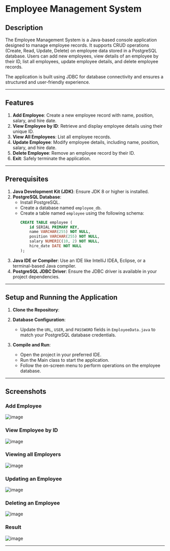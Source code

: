 # Employee Management System

## Description

The Employee Management System is a Java-based console application designed to manage employee records. It supports CRUD operations (Create, Read, Update, Delete) on employee data stored in a PostgreSQL database. Users can add new employees, view details of an employee by their ID, list all employees, update employee details, and delete employee records. 

The application is built using JDBC for database connectivity and ensures a structured and user-friendly experience.

---

## Features

1. **Add Employee**: Create a new employee record with name, position, salary, and hire date.
2. **View Employee by ID**: Retrieve and display employee details using their unique ID.
3. **View All Employees**: List all employee records.
4. **Update Employee**: Modify employee details, including name, position, salary, and hire date.
5. **Delete Employee**: Remove an employee record by their ID.
6. **Exit**: Safely terminate the application.

---

## Prerequisites

1. **Java Development Kit (JDK)**: Ensure JDK 8 or higher is installed.
2. **PostgreSQL Database**:
   - Install PostgreSQL.
   - Create a database named `employee_db`.
   - Create a table named `employee` using the following schema:
     ```sql
     CREATE TABLE employee (
         id SERIAL PRIMARY KEY,
         name VARCHAR(255) NOT NULL,
         position VARCHAR(255) NOT NULL,
         salary NUMERIC(10, 2) NOT NULL,
         hire_date DATE NOT NULL
     );
     ```
3. **Java IDE or Compiler**: Use an IDE like IntelliJ IDEA, Eclipse, or a terminal-based Java compiler.
4. **PostgreSQL JDBC Driver**: Ensure the JDBC driver is available in your project dependencies.

---

## Setup and Running the Application

1. **Clone the Repository**:

2. **Database Configuration**:
   - Update the `URL`, `USER`, and `PASSWORD` fields in `EmployeeData.java` to match your PostgreSQL database credentials.

3. **Compile and Run**:
   - Open the project in your preferred IDE.
   - Run the Main class to start the application.
   - Follow the on-screen menu to perform operations on the employee database.

---

## Screenshots

### Add Employee
![image](https://github.com/user-attachments/assets/cb6d8007-9072-4a2a-b0ac-8901c0bd4c3e)

### View Employee by ID
![image](https://github.com/user-attachments/assets/b1a8fb77-37b6-4273-ba33-52cf3f118f6f)

### Viewing all Employers
![image](https://github.com/user-attachments/assets/9a24e437-2f67-490d-b0aa-410946cbc71d)

### Updating an Employee
![image](https://github.com/user-attachments/assets/b9d91cef-eb08-4ed3-bbd0-2b47f9edf990)

### Deleting an Employee
![image](https://github.com/user-attachments/assets/5ee97ae4-9fa6-4b41-9f45-d5befabf29a8)

### Result
![image](https://github.com/user-attachments/assets/0d769892-3c86-439a-8315-2b3f7bbb92a7)

---
